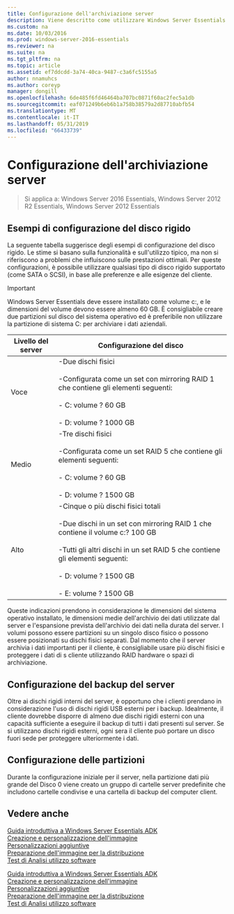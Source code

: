```yaml
---
title: Configurazione dell'archiviazione server
description: Viene descritto come utilizzare Windows Server Essentials
ms.custom: na
ms.date: 10/03/2016
ms.prod: windows-server-2016-essentials
ms.reviewer: na
ms.suite: na
ms.tgt_pltfrm: na
ms.topic: article
ms.assetid: ef7ddcdd-3a74-40ca-9487-c3a6fc5155a5
author: nnamuhcs
ms.author: coreyp
manager: dongill
ms.openlocfilehash: 6de485f6fd46464ba707bc0871f60ac2fec5a1db
ms.sourcegitcommit: eaf071249b6eb6b1a758b38579a2d87710abfb54
ms.translationtype: MT
ms.contentlocale: it-IT
ms.lasthandoff: 05/31/2019
ms.locfileid: "66433739"
---
```

# <a name="configure-server-storage"></a>Configurazione dell'archiviazione server

>Si applica a: Windows Server 2016 Essentials, Windows Server 2012 R2 Essentials, Windows Server 2012 Essentials

## <a name="sample-hard-disk-configurations"></a>Esempi di configurazione del disco rigido  
 La seguente tabella suggerisce degli esempi di configurazione del disco rigido. Le stime si basano sulla funzionalità e sull'utilizzo tipico, ma non si riferiscono a problemi che influiscono sulle prestazioni ottimali. Per queste configurazioni, è possibile utilizzare qualsiasi tipo di disco rigido supportato (come SATA o SCSI), in base alle preferenze e alle esigenze del cliente.  
  
> [!IMPORTANT]
>   Windows Server Essentials deve essere installato come volume c:, e le dimensioni del volume devono essere almeno 60 GB. È consigliabile creare due partizioni sul disco del sistema operativo ed è preferibile non utilizzare la partizione di sistema C: per archiviare i dati aziendali.  
  
|Livello del server|Configurazione del disco|  
|------------------|------------------------|  
|Voce|-Due dischi fisici<br /><br /> -Configurata come un set con mirroring RAID 1 che contiene gli elementi seguenti:<br /><br /> - C: volume  ? 60 GB<br /><br /> - D: volume  ? 1000 GB|  
|Medio|-Tre dischi fisici<br /><br /> -Configurata come un set RAID 5 che contiene gli elementi seguenti:<br /><br /> - C: volume  ? 60 GB<br /><br /> - D: volume  ? 1500 GB|  
|Alto|-Cinque o più dischi fisici totali<br /><br /> -Due dischi in un set con mirroring RAID 1 che contiene il volume c:? 100 GB<br /><br /> -Tutti gli altri dischi in un set RAID 5 che contiene gli elementi seguenti:<br /><br /> - D: volume  ? 1500 GB<br /><br /> - E: volume  ? 1500 GB|  
  
 Queste indicazioni prendono in considerazione le dimensioni del sistema operativo installato, le dimensioni medie dell'archivio dei dati utilizzate dal server e l'espansione prevista dell'archivio dei dati nella durata del server. I volumi possono essere partizioni su un singolo disco fisico o possono essere posizionati su dischi fisici separati. Dal momento che il server archivia i dati importanti per il cliente, è consigliabile usare più dischi fisici e proteggere i dati di s cliente utilizzando RAID hardware o spazi di archiviazione.  
  
## <a name="configuring-your-server-backup"></a>Configurazione del backup del server  
 Oltre ai dischi rigidi interni del server, è opportuno che i clienti prendano in considerazione l'uso di dischi rigidi USB esterni per i backup. Idealmente, il cliente dovrebbe disporre di almeno due dischi rigidi esterni con una capacità sufficiente a eseguire il backup di tutti i dati presenti sul server. Se si utilizzano dischi rigidi esterni, ogni sera il cliente può portare un disco fuori sede per proteggere ulteriormente i dati.  
  
## <a name="partition-configuration"></a>Configurazione delle partizioni  
 Durante la configurazione iniziale per il server, nella partizione dati più grande del Disco 0 viene creato un gruppo di cartelle server predefinite che includono cartelle condivise e una cartella di backup del computer client.  
  
## <a name="see-also"></a>Vedere anche  

 [Guida introduttiva a Windows Server Essentials ADK](Getting-Started-with-the-Windows-Server-Essentials-ADK.md)   
 [Creazione e personalizzazione dell'immagine](Creating-and-Customizing-the-Image.md)   
 [Personalizzazioni aggiuntive](Additional-Customizations.md)   
 [Preparazione dell'immagine per la distribuzione](Preparing-the-Image-for-Deployment.md)   
 [Test di Analisi utilizzo software](Testing-the-Customer-Experience.md)

 [Guida introduttiva a Windows Server Essentials ADK](../install/Getting-Started-with-the-Windows-Server-Essentials-ADK.md)   
 [Creazione e personalizzazione dell'immagine](../install/Creating-and-Customizing-the-Image.md)   
 [Personalizzazioni aggiuntive](../install/Additional-Customizations.md)   
 [Preparazione dell'immagine per la distribuzione](../install/Preparing-the-Image-for-Deployment.md)   
 [Test di Analisi utilizzo software](../install/Testing-the-Customer-Experience.md)

